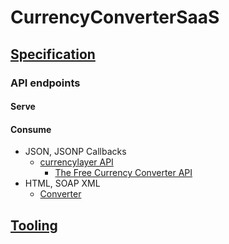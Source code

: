 # CurrencyConverterSaaS

## [Specification](https://github.com/noud/cra-chartjs/blob/master/docs/VCN_Development_-_Assignment.pdf)

### API endpoints

#### Serve

#### Consume

- JSON, JSONP Callbacks
    - [currencylayer API](https://currencylayer.com)
        - [The Free Currency Converter API](https://free.currencyconverterapi.com)
- HTML, SOAP XML
    - [Converter](http://currencyconverter.kowabunga.net/converter.asmx)

## [Tooling](https://github.com/noud/cra-chartjs/blob/master/README_CRA.md)